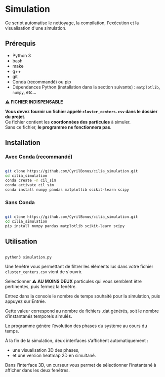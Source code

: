 # Simulation

Ce script automatise le nettoyage, la compilation, l'exécution et la visualisation d'une simulation.

## Prérequis

- Python 3  
- bash  
- make
- g++
- git
- Conda (recommandé) ou pip  
- Dépendances Python (installation dans la section suivante) : `matplotlib`, `numpy`, etc...

⚠️ **FICHIER INDISPENSABLE**

**Vous devez fournir un fichier appelé `cluster_centers.csv` dans le dossier du projet.**  
Ce fichier contient les **coordonnées des particules** à simuler.  
Sans ce fichier, **le programme ne fonctionnera pas.**

## Installation

### Avec Conda (recommandé)

```bash

git clone https://github.com/CyrilBonus/cilia_simulation.git
cd cilia_simulation
conda create -n cil_sim
conda activate cil_sim
conda install numpy pandas matplotlib scikit-learn scipy
```

### Sans Conda

```bash

git clone https://github.com/CyrilBonus/cilia_simulation.git
cd cilia_simulation
pip install numpy pandas matplotlib scikit-learn scipy
```


## Utilisation

```bash

python3 simulation.py

```

Une fenêtre vous permettant de filtrer les éléments lus dans votre fichier `cluster_centers.csv` vient de s'ouvrir.

Selectionner **⚠️ AU MOINS DEUX** particules qui vous semblent être pertinentes, puis fermez la fenêtre.

Entrez dans la console le nombre de temps souhaité pour la simulation, puis appuyez sur Entrée.

Cette valeur correspond au nombre de fichiers .dat générés, soit le nombre d’instantanés temporels simulés.

Le programme génère l’évolution des phases du système au cours du temps.

À la fin de la simulation, deux interfaces s’affichent automatiquement :

 - une visualisation 3D des phases,
 - et une version heatmap 2D en simultané.

Dans l’interface 3D, un curseur vous permet de sélectionner l’instantané à afficher dans les deux fenêtres.

